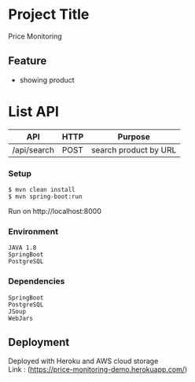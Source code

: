 # Project Title
Price Monitoring

## Feature
- showing product

# List API

| API  | HTTP | Purpose |
| ------------- | ------------ | ------------- |
| /api/search  | POST | search product by URL  |


### Setup

```
$ mvn clean install
$ mvn spring-boot:run
```
Run on http://localhost:8000<br>

### Environment

```
JAVA 1.8
SpringBoot
PostgreSQL 
```

### Dependencies 

```
SpringBoot
PostgreSQL
JSoup
WebJars
```

## Deployment
Deployed with Heroku and AWS cloud storage<br>
Link : (https://price-monitoring-demo.herokuapp.com/)